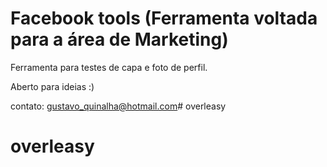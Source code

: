 # Facebook tools (Ferramenta voltada para a área de Marketing)

Ferramenta para testes de capa e foto de perfil.

Aberto para ideias :)

 contato: gustavo_quinalha@hotmail.com# overleasy
# overleasy
